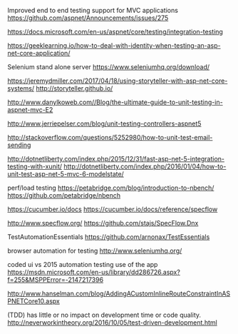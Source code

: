 
Improved end to end testing support for MVC applications
https://github.com/aspnet/Announcements/issues/275

https://docs.microsoft.com/en-us/aspnet/core/testing/integration-testing

https://geeklearning.io/how-to-deal-with-identity-when-testing-an-asp-net-core-application/

Selenium stand alone server
https://www.seleniumhq.org/download/


https://jeremydmiller.com/2017/04/18/using-storyteller-with-asp-net-core-systems/
http://storyteller.github.io/

http://www.danylkoweb.com//Blog/the-ultimate-guide-to-unit-testing-in-aspnet-mvc-E2

http://www.jerriepelser.com/blog/unit-testing-controllers-aspnet5

http://stackoverflow.com/questions/5252980/how-to-unit-test-email-sending

http://dotnetliberty.com/index.php/2015/12/31/fast-asp-net-5-integration-testing-with-xunit/
http://dotnetliberty.com/index.php/2016/01/04/how-to-unit-test-asp-net-5-mvc-6-modelstate/

perf/load testing
https://petabridge.com/blog/introduction-to-nbench/
https://github.com/petabridge/nbench

https://cucumber.io/docs
https://cucumber.io/docs/reference/specflow

http://www.specflow.org/
https://github.com/stajs/SpecFlow.Dnx

TestAutomationEssentials
https://github.com/arnonax/TestEssentials

browser automation for testing
http://www.seleniumhq.org/

coded ui vs 2015 automation testing use of the app
https://msdn.microsoft.com/en-us/library/dd286726.aspx?f=255&MSPPError=-2147217396

http://www.hanselman.com/blog/AddingACustomInlineRouteConstraintInASPNETCore10.aspx

(TDD) has little or no impact on development time or code quality.
http://neverworkintheory.org/2016/10/05/test-driven-development.html